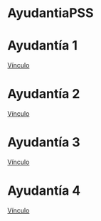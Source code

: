 # AyudantiaPSS

# Ayudantía 1

[Vínculo](https://github.com/NicolasAraya932/AyudantiaPSS/blob/main/Ayudantia%201/Ayudantia1.pdf)

# Ayudantía 2

[Vínculo](https://github.com/NicolasAraya932/AyudantiaPSS/blob/main/Ayudantia%202/Ayudantia2.pdf)

# Ayudantía 3

[Vínculo](https://github.com/NicolasAraya932/AyudantiaPSS/blob/main/Ayudantia%204/Ayudantia%203.pdf)

# Ayudantía 4

[Vínculo](https://github.com/NicolasAraya932/AyudantiaPSS/blob/main/Ayudantia%204/Ayudantia%204.pdf)
